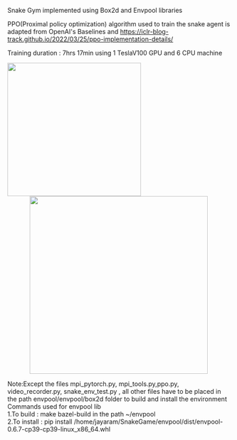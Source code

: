 Snake Gym implemented using Box2d and Envpool libraries

PPO(Proximal policy optimization) algorithm used to train the snake agent is adapted from OpenAI's Baselines and
https://iclr-blog-track.github.io/2022/03/25/ppo-implementation-details/

Training duration : 7hrs 17min  using 1 TeslaV100 GPU and 6 CPU machine 
<p>
    <img width="300" height="300" src="https://github.com/jayaram1125/Single_Agent_SnakeGym_PPO/assets/16265393/721cdc1c-8137-408e-aa88-b5e6a85ed599">
    <img width="400" height="400" src="https://github.com/jayaram1125/Single_Agent_SnakeGym_PPO/assets/16265393/19c9d899-1b85-4a53-bf96-5621391a3f5b" hspace="50" >
</p>


Note:Except the files mpi_pytorch.py, mpi_tools.py,ppo.py, video_recorder.py, snake_env_test.py , all other files have to be placed in the path envpool/envpool/box2d folder to build and install the environment <br/>
Commands used for envpool lib <br/>
1.To build : make bazel-build   in the path ~/envpool <br/>
2.To install : pip install /home/jayaram/SnakeGame/envpool/dist/envpool-0.6.7-cp39-cp39-linux_x86_64.whl 
